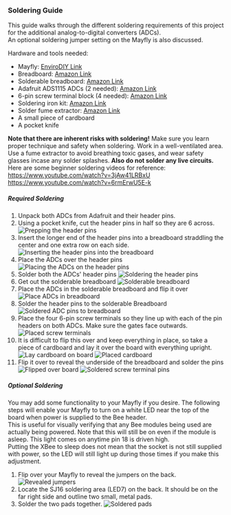### Soldering Guide

This guide walks through the different soldering requirements of this project for the additional analog-to-digital converters (ADCs).  
An optional soldering jumper setting on the Mayfly is also discussed.

Hardware and tools needed:
- Mayfly: [EnviroDIY Link](https://www.envirodiy.org/product/envirodiy-mayfly-data-logger/)
- Breadboard: [Amazon Link](https://www.amazon.com/DEYUE-breadboard-Set-Prototype-Board/dp/B07LFD4LT6/ref=sr_1_1?crid=1DC4JWMO8ZJJY&dib=eyJ2IjoiMSJ9.jxVij6GBiI3UZ-6NpQmxYSe8hSgXCBThtl8-kiWvP-3WAVR479ujpSnnPrGnp7cUmnWXDiOtQ4phR-50BL2i1UjIniLV-IZZxGL4TpbQyZl7HSLv0v_bglYhH4-nDi4q2dBM2irJQZsNjZVsp45ZvGQZ1NRpkMMow3avvtMa5poaJjae4h3RQHu-G7xMAbMuGD0mY7QKZCUvI0Gcgym9OSW0TxVPqP694VD83nkVXtyUkbFpnQXhNhmMdNVbv5c_Q-vrcdhK-c4uRXD58dI5sZfi3NQnlcHaACsX2HjXnJk.B3AS3S1rpTwwSBDJtb058ysVtnxTsyUSe-oGa_6XJyw&dib_tag=se&keywords=breadboard&qid=1731532125&s=electronics&sprefix=breadboar%2Celectronics%2C183&sr=1-1)
- Solderable breadboard: [Amazon Link](https://www.amazon.com/gp/product/B07ZYNWJ1S/ref=ppx_yo_dt_b_asin_title_o02_s00?ie=UTF8&th=1)
- Adafruit ADS1115 ADCs (2 needed): [Amazon Link](https://www.amazon.com/ADS1115-16-Bit-ADC-Programmable-Amplifier/dp/B00QIW4MGW/ref=sxts_b2b_sx_reorder_acb_customer?content-id=amzn1.sym.44ecadb3-1930-4ae5-8e7f-c0670e7d86ce%3Aamzn1.sym.44ecadb3-1930-4ae5-8e7f-c0670e7d86ce&crid=3GMWVOTWRU9K6&cv_ct_cx=adafruit+ads1115+16-bit+adc&keywords=adafruit+ads1115+16-bit+adc&pd_rd_i=B00QIW4MGW&pd_rd_r=79e2130c-1d1b-4efe-8e58-87c4f12a79ba&pd_rd_w=ZUUuH&pd_rd_wg=t5fWq&pf_rd_p=44ecadb3-1930-4ae5-8e7f-c0670e7d86ce&pf_rd_r=JP73B0DPN1ECZR4AK5XY&qid=1699428398&sbo=RZvfv%2F%2FHxDF%2BO5021pAnSA%3D%3D&sprefix=16+bit+adc+adafruit+ads%2Caps%2C122&sr=1-1-62d64017-76a9-4f2a-8002-d7ec97456eea)
- 6-pin screw terminal block (4 needed): [Amazon Link](https://www.amazon.com/Augiimor-15PCS-2-54mm-Terminal-Connector/dp/B08B3SY1PG/ref=sr_1_1?crid=2JBVRDDLQGR9C&keywords=solderable%2Bscrew%2Bterminals%2B6-pin&qid=1699428828&sprefix=solderable%2Bscrew%2Bterminals%2B6-pin%2Caps%2C136&sr=8-1&th=1)
- Soldering iron kit: [Amazon Link](https://www.amazon.com/Soldering-Interchangeable-Adjustable-Temperature-Enthusiast/dp/B087767KNW/ref=sr_1_1?crid=1253VSWW6H46N&dib=eyJ2IjoiMSJ9.MNB3HuUsZOjz1NSstYQ0xYsrWEda1XgfR9bXfx1rBtjHYwVSwosZi0MNnGQsMTKnHo7etRSOAA7Fe4ZqIHhFkaw8iXVm33USmlWOqAaOmSRhJJ-EI1PWY7Y7IsYyB_ReyrY1qpsnZfaFaLPyOvkLrG8PyCQ8mC7Os7bbMw6KX6Y9oEFKkKJGDrNK8zf69w52_OCrlFg9R4JveMzz1197Xk_cDlhl6bcsgED57q8vhjs.gK3HKVOENLHOZByK3H7otcsbs5yQRwmHR36ghGGssLE&dib_tag=se&keywords=soldering%2Biron%2Bkit&qid=1731532438&sprefix=solder%2Caps%2C186&sr=8-1&th=1)
- Solder fume extractor: [Amazon Link](https://www.amazon.com/YIHUA-Extractor-Absorber-Tiltable-Soldering/dp/B0B4CB6KRW/ref=sr_1_1?dib=eyJ2IjoiMSJ9.nfZb-SxE9A3ZLDvZFrS9P3f2pguFB6soC_NoyBhH44ZWfXSyKNhnsDazsyKV3rkWxfUr1TMra-BXLt5ubo_GJIh-a7kCreDrc8hFH29_HS9y4ZDl5KFzHVFw81lWZpNeU2Dh023MpbDnDdeXYmOPhehh24v2OSccqHt3kT3pwKoESynoxTHFsERFNnj_1BZ0B3CHpBZG3mRCGZLl4Baq45s13vL1qv2GXuOPhlAJHxw.sH5dsSyoXdfDvirtIyiJwdXuWzr0Ma28fcy23hEHOis&dib_tag=se&keywords=charcoal%2Bsoldering%2Bvent&qid=1731533409&sr=8-1&th=1)
- A small piece of cardboard
- A pocket knife

**Note that there are inherent risks with soldering!** Make sure you learn proper technique and safety when soldering. Work in a well-ventilated area.  
Use a fume extractor to avoid breathing toxic gases, and wear safety glasses incase any solder splashes. **Also do not solder any live circuits.** 
Here are some beginner soldering videos for reference:  
https://www.youtube.com/watch?v=3jAw41LRBxU
https://www.youtube.com/watch?v=6rmErwU5E-k  


##### Required Soldering

1. Unpack both ADCs from Adafruit and their header pins.
2. Using a pocket knife, cut the header pins in half so they are 6 across.
![Prepping the header pins](soldering_images/soldering1.jpg)
3. Insert the longer end of the header pins into a breadboard straddling the center and one extra row on each side.
![Inserting the header pins into the breadboard](soldering_images/soldering2.jpg)
4. Place the ADCs over the header pins
![Placing the ADCs on the header pins](soldering_images/soldering3.jpg)
5. Solder both the ADCs' header pins
![Soldering the header pins](soldering_images/soldering4.jpg)
6. Get out the solderable breadboard
![Solderable breadboard](soldering_images/soldering5.jpg)
7. Place the ADCs in the solderable breadboard and flip it over
![Place ADCs in breadboard](soldering_images/soldering6.jpg)
8. Solder the header pins to the solderable Breadboard
![Soldered ADC pins to breadboard](soldering_images/soldering7.jpg)
9. Place the four 6-pin screw terminals so they line up with each of the pin headers on both ADCs. Make sure the gates face outwards.
![Placed screw terminals](soldering_images/soldering8.jpg)
10. It is difficult to flip this over and keep everything in place, so take a piece of cardboard and lay it over the board with everything upright.
![Lay cardboard on board](soldering_images/soldering9.jpg)
![Placed cardboard](soldering_images/soldering10.jpg)
11. Flip it over to reveal the underside of the breadboard and solder the pins
![Flipped over board](soldering_images/soldering11.jpg)
![Soldered screw terminal pins](soldering_images/soldering12.jpg)

##### Optional Soldering

You may add some functionality to your Mayfly if you desire. The following steps will enable your Mayfly to turn on a white LED near the top of the board when power is supplied to the Bee header.  
This is useful for visually verifying that any Bee modules being used are actually being powered. Note that this will still be on even if the module is asleep. This light comes on anytime pin 18 is driven high.  
Putting the XBee to sleep does not mean that the socket is not still supplied with power, so the LED will still light up during those times if you make this adjustment.

1. Flip over your Mayfly to reveal the jumpers on the back.
![Revealed jumpers](soldering_images/soldering13.JPG)
2. Locate the SJ16 soldering area (LED7) on the back. It should be on the far right side and outline two small, metal pads.
3. Solder the two pads together.
![Soldered pads](soldering_images/soldering14.JPG)
